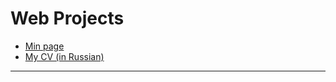 # Web Projects
- [Min page](https://v-las.github.io/)
- [My CV (in Russian)](https://v-las.github.io/cv-ru/)
---
